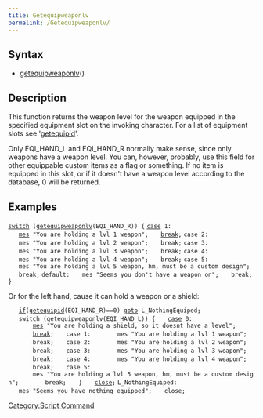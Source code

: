 ```yaml
---
title: Getequipweaponlv
permalink: /Getequipweaponlv/
---
```


Syntax
------

-   [getequipweaponlv](/getequipweaponlv "wikilink")(<equipment slot>)

Description
-----------

This function returns the weapon level for the weapon equipped in the specified equipment slot on the invoking character. For a list of equipment slots see '[getequipid](/getequipid "wikilink")'.

Only EQI_HAND_L and EQI_HAND_R normally make sense, since only weapons have a weapon level. You can, however, probably, use this field for other equippable custom items as a flag or something. If no item is equipped in this slot, or if it doesn't have a weapon level according to the database, 0 will be returned.

Examples
--------

[`switch`](/switch "wikilink")` (`[`getequipweaponlv`](/getequipweaponlv "wikilink")`(EQI_HAND_R)) {`
[`case`](/case "wikilink")` 1:`
`   `[`mes`](/mes "wikilink")` "You are holding a lvl 1 weapon";`
`   `[`break`](/break "wikilink")`;`
`case 2:`
`   mes "You are holding a lvl 2 weapon";`
`   break;`
`case 3:`
`   mes "You are holding a lvl 3 weapon";`
`   break;`
`case 4:`
`   mes "You are holding a lvl 4 weapon";`
`   break;`
`case 5:`
`   mes "You are holding a lvl 5 weapon, hm, must be a custom design";`
`   break;`
`default:`
`   mes "Seems you don't have a weapon on";`
`   break;`
`}`

Or for the left hand, cause it can hold a weapon or a shield:

`   `[`if`](/if "wikilink")`(`[`getequipid`](/getequipid "wikilink")`(EQI_HAND_R)==0) `[`goto`](/goto "wikilink")` L_NothingEquiped;`
`   switch (getequipweaponlv(EQI_HAND_L)) {`
`   `[`case`](/case "wikilink")` 0:`
`       `[`mes`](/mes "wikilink")` "You are holding a shield, so it doesnt have a level";`
`       `[`break`](/break "wikilink")`;`
`   case 1:`
`       mes "You are holding a lvl 1 weapon";`
`       break;`
`   case 2:`
`       mes "You are holding a lvl 2 weapon";`
`       break;`
`   case 3:`
`       mes "You are holding a lvl 3 weapon";`
`       break;`
`   case 4:`
`       mes "You are holding a lvl 4 weapon";`
`       break;`
`   case 5:`
`       mes "You are holding a lvl 5 weapon, hm, must be a custom design";`
`       break;`
`   }`
`   `[`close`](/close "wikilink")`;`
`L_NothingEquiped:`
`   mes "Seems you have nothing equipped";`
`   close;`

[Category:Script Command](/Category:Script_Command "wikilink")